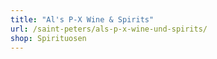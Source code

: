 ```yaml
---
title: "Al's P-X Wine & Spirits"
url: /saint-peters/als-p-x-wine-und-spirits/
shop: Spirituosen
---
```

